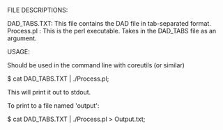FILE DESCRIPTIONS:

DAD\_TABS.TXT: This file contains the DAD file in tab-separated format.
Process.pl	 : This is the perl executable. Takes in the DAD\_TABS file as an argument.

USAGE:

Should  be used in the command line with coreutils (or similar)

$ cat DAD\_TABS.TXT | ./Process.pl;

This will print it out to stdout.

To print to a file named 'output':

$ cat DAD\_TABS.TXT | ./Process.pl > Output.txt;


